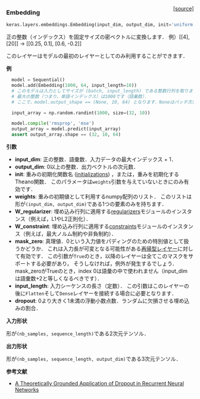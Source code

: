 <span style="float:right;">[[source]](https://github.com/fchollet/keras/blob/master/keras/layers/embeddings.py#L8)</span>
### Embedding

```python
keras.layers.embeddings.Embedding(input_dim, output_dim, init='uniform', input_length=None, W_regularizer=None, activity_regularizer=None, W_constraint=None, mask_zero=False, weights=None, dropout=0.0)
```

正の整数（インデックス）を固定サイズの密ベクトルに変換します．
例）[[4], [20]] -> [[0.25, 0.1], [0.6, -0.2]]

このレイヤーはモデルの最初のレイヤーとしてのみ利用することができます．

__例__

```python
  model = Sequential()
  model.add(Embedding(1000, 64, input_length=10))
  # このモデルは入力としてサイズが (batch, input_length) である整数行列を取ります．
  # 最大の整数（つまり，単語インデックス）は1000です（語彙数）．
  # ここで，model.output_shape == (None, 10, 64) となります．Noneはバッチ次元です．

  input_array = np.random.randint(1000, size=(32, 10))

  model.compile('rmsprop', 'mse')
  output_array = model.predict(input_array)
  assert output_array.shape == (32, 10, 64)
```

__引数__
  - __input_dim__: 正の整数．語彙数．入力データの最大インデックス + 1．
  - __output_dim__: 0以上の整数．出力ベクトルの次元数．
  - __init__: 重みの初期化関数名 ([initializations](../initializations.md)) ，または，重みを初期化するTheano関数．
    このパラメータは`weights`引数を与えていないときにのみ有効です．
  - __weights__: 重みの初期値として利用するnumpy配列のリスト．
    このリストは形が`(input_dim, output_dim)`である1つの要素のみを持ちます．
  - __W_regularizer__: 埋め込み行列に適用する[regularizers](../regularizers.md)モジュールのインスタンス（例えば，L1やL2正則化）．
  - __W_constraint__: 埋め込み行列に適用する[constraints](../constraints.md)モジュールのインスタンス（例えば，最大ノルム制約や非負制約）．
  - __mask_zero__: 真理値．0という入力値をパディングのための特別値として扱うかどうか．
    これは入力長が可変となる可能性がある[再帰型レイヤー](recurrent.md)に対して有効です．
    この引数が`True`のとき，以降のレイヤーは全てこのマスクをサポートする必要があり，
    そうしなければ，例外が発生するでしょう．
    mask_zeroがTrueのとき，index 0は語彙の中で使われません（input_dim は語彙数+2と等しくなるべきです）．
  - __input_length__: 入力シーケンスの長さ（定数）．
    この引数はこのレイヤーの後に`Flatten`そして`Dense`レイヤーを接続する場合に必要となります．
  - __dropout__: 0より大きく1未満の浮動小数点数．ランダムに欠損させる埋め込みの割合．

__入力形状__

形が`(nb_samples, sequence_length)`である2次元テンソル．

__出力形状__

形が`(nb_samples, sequence_length, output_dim)`である3次元テンソル．

__参考文献__

- [A Theoretically Grounded Application of Dropout in Recurrent Neural Networks](http://arxiv.org/abs/1512.05287)
